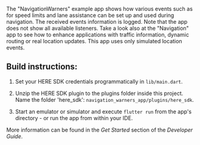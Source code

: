 The "NavigationWarners" example app shows how various events such as for speed limits and lane 
assistance can be set up and used during navigation. The received events information is logged.
Note that the app does not show all available listeners. Take a look also at the "Navigation" app to
see how to enhance applications with traffic information, dynamic routing or real location updates.
This app uses only simulated location events.

Build instructions:
-------------------

1) Set your HERE SDK credentials programmatically in `lib/main.dart`.

2) Unzip the HERE SDK plugin to the plugins folder inside this project. Name the folder 'here_sdk': `navigation_warners_app/plugins/here_sdk`.

3) Start an emulator or simulator and execute `flutter run` from the app's directory - or run the app from within your IDE.

More information can be found in the _Get Started_ section of the _Developer Guide_.
